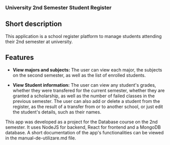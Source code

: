 ### University 2nd Semester Student Register

## Short description
This application is a school register platform to manage students attending their 2nd semester at university. 


## Features

- **View majors and subjects:** The user can view each major, the subjects on the second semester, as well as the list of enrolled students. 

- **View Student information:** The user can view any student's grades, whether they were transfered for the current semester, whether they are granted a scholarship, as well as the number of failed classes in the previous semester.
The user can also add or delete a student from the register, as the result of a transfer from or to another school, or just edit the student's details, such as their names.


This app was developed as a project for the Database course on the 2nd semester. It uses NodeJS for backend, React for frontend and a MongoDB database. A short documentation of the app's functionalities can be viewed in the manual-de-utilizare.md file.